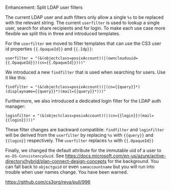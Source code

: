 Enhancement: Split LDAP user filters

The current LDAP user and auth filters only allow a single `%s` to be replaced with the relevant string.
The current `userfilter` is used to lookup a single user, search for share recipients and for login. To make each use case more flexible we split this in three and introduced templates.

For the `userfilter` we moved to filter templates that can use the CS3 user id properties `{{.OpaqueId}}` and `{{.Idp}}`:
```
userfilter = "(&(objectclass=posixAccount)(|(ownclouduuid={{.OpaqueId}})(cn={{.OpaqueId}})))"
```

We introduced a new `findfilter` that is used when searching for users. Use it like this:
```
findfilter = "(&(objectclass=posixAccount)(|(cn={{query}}*)(displayname={{query}}*)(mail={{query}}*)))"
```

Furthermore, we also introduced a dedicated login filter for the LDAP auth manager:
```
loginfilter = "(&(objectclass=posixAccount)(|(cn={{login}})(mail={{login}})))"
```

These filter changes are backward compatible: `findfilter` and `loginfilter` will be derived from the `userfilter` by replacing `%s` with `{{query}}` and `{{login}}` respectively. The `userfilter` replaces `%s` with `{{.OpaqueId}}`

Finally, we changed the default attribute for the immutable uid of a user to `ms-DS-ConsistencyGuid`. See https://docs.microsoft.com/en-us/azure/active-directory/hybrid/plan-connect-design-concepts for the background. You can fall back to `objectguid` or even `samaccountname` but you will run into trouble when user names change. You have been warned.

https://github.com/cs3org/reva/pull/996
